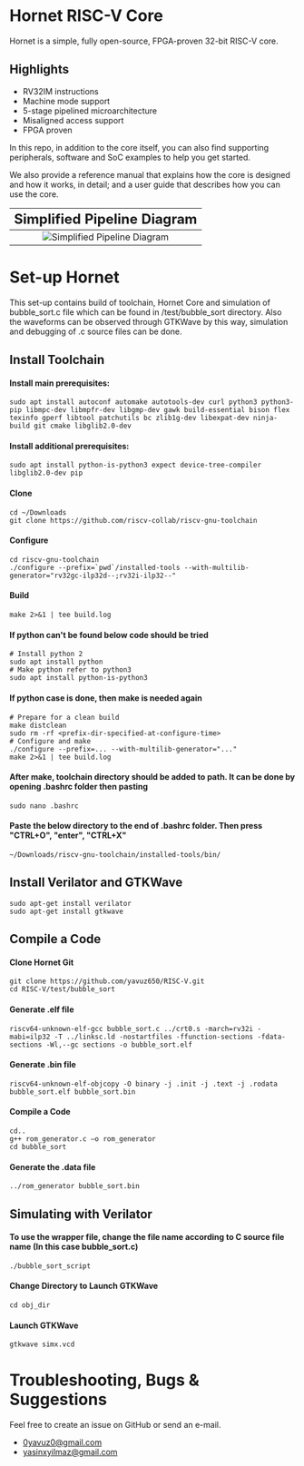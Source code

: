 # Hornet RISC-V Core
Hornet is a simple, fully open-source, FPGA-proven 32-bit RISC-V core.

## Highlights
* RV32IM instructions
* Machine mode support
* 5-stage pipelined microarchitecture
* Misaligned access support
* FPGA proven

In this repo, in addition to the core itself, you can also find supporting peripherals, software and SoC examples to help you get started.

We also provide a reference manual that explains how the core is designed and how it works, in detail; and a user guide that describes how
you can use the core.

|<span style="font-size:1.5em;">Simplified Pipeline Diagram</span>
|:---:
|![Simplified Pipeline Diagram](/simplified_pipeline.png) |

# Set-up Hornet
This set-up contains build of toolchain, Hornet Core and simulation of bubble_sort.c file which can be found in /test/bubble_sort directory. Also the waveforms can be observed through GTKWave by this way, simulation and debugging of .c source files can be done.

## Install Toolchain
#### Install main prerequisites: 
~~~
sudo apt install autoconf automake autotools-dev curl python3 python3-pip libmpc-dev libmpfr-dev libgmp-dev gawk build-essential bison flex texinfo gperf libtool patchutils bc zlib1g-dev libexpat-dev ninja-build git cmake libglib2.0-dev
~~~

#### Install additional prerequisites: 
~~~
sudo apt install python-is-python3 expect device-tree-compiler libglib2.0-dev pip
~~~

#### Clone
~~~
cd ~/Downloads
git clone https://github.com/riscv-collab/riscv-gnu-toolchain
~~~

#### Configure
~~~
cd riscv-gnu-toolchain
./configure --prefix=`pwd`/installed-tools --with-multilib-generator="rv32gc-ilp32d--;rv32i-ilp32--"
~~~

#### Build
~~~
make 2>&1 | tee build.log
~~~

#### If python can't be found below code should be tried
~~~
# Install python 2
sudo apt install python
# Make python refer to python3
sudo apt install python-is-python3
~~~

#### If python case is done, then make is needed again
~~~
# Prepare for a clean build
make distclean
sudo rm -rf <prefix-dir-specified-at-configure-time>
# Configure and make
./configure --prefix=... --with-multilib-generator="..."
make 2>&1 | tee build.log
~~~

#### After make, toolchain directory should be added to path. It can be done by opening .bashrc folder then pasting 
~~~
sudo nano .bashrc
~~~

#### Paste the below directory to the end of .bashrc folder. Then press "CTRL+O", "enter", "CTRL+X"
~~~
~/Downloads/riscv-gnu-toolchain/installed-tools/bin/
~~~

## Install Verilator and GTKWave
~~~
sudo apt-get install verilator
sudo apt-get install gtkwave
~~~

## Compile a Code
#### Clone Hornet Git
~~~
git clone https://github.com/yavuz650/RISC-V.git
cd RISC-V/test/bubble_sort
~~~

#### Generate .elf file
~~~
riscv64-unknown-elf-gcc bubble_sort.c ../crt0.s -march=rv32i -mabi=ilp32 -T ../linksc.ld -nostartfiles -ffunction-sections -fdata- sections -Wl,--gc sections -o bubble_sort.elf
~~~

#### Generate .bin file
~~~
riscv64-unknown-elf-objcopy -O binary -j .init -j .text -j .rodata bubble_sort.elf bubble_sort.bin
~~~

#### Compile a Code
~~~
cd..
g++ rom_generator.c –o rom_generator 
cd bubble_sort
~~~

#### Generate the .data file
~~~
../rom_generator bubble_sort.bin
~~~

## Simulating with Verilator
#### To use the wrapper file, change the file name according to C source file name (In this case bubble_sort.c)
~~~
./bubble_sort_script
~~~

#### Change Directory to Launch GTKWave
~~~
cd obj_dir
~~~

#### Launch GTKWave
~~~
gtkwave simx.vcd
~~~

# Troubleshooting, Bugs & Suggestions
Feel free to create an issue on GitHub or send an e-mail.
* 0yavuz0@gmail.com
* yasinxyilmaz@gmail.com
